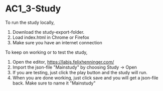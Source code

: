 # AC1_3-Study

To run the study locally,

1. Download the study-export-folder.
2. Load index.html in Chrome or Firefox
3. Make sure you have an internet connection

To keep on working or to test the study,

1. Open the editor, https://labjs.felixhenninger.com/
2. Import the json-file "Mainstudy" by choosing Study -> Open
3. If you are testing, just click the play button and the study will run.
4. When you are done working, just click save and you will get a json-file back. Make sure to name it "Mainstudy"
